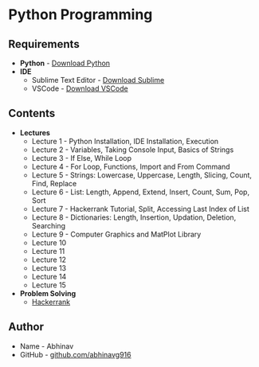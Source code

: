 # Python Programming
## Requirements
* __Python__ - [Download Python](https://www.python.org/downloads/)
* __IDE__
  * Sublime Text Editor - [Download Sublime](https://www.sublimetext.com/3)
  * VSCode - [Download VSCode](https://code.visualstudio.com/download)

## Contents
* __Lectures__
  * Lecture 1 - Python Installation, IDE Installation, Execution
  * Lecture 2 - Variables, Taking Console Input, Basics of Strings
  * Lecture 3 - If Else, While Loop
  * Lecture 4 - For Loop, Functions, Import and From Command
  * Lecture 5 - Strings: Lowercase, Uppercase, Length, Slicing, Count, Find, Replace
  * Lecture 6 - List: Length, Append, Extend, Insert, Count, Sum, Pop, Sort
  * Lecture 7 - Hackerrank Tutorial, Split, Accessing Last Index of List
  * Lecture 8 - Dictionaries: Length, Insertion, Updation, Deletion, Searching
  * Lecture 9 - Computer Graphics and MatPlot Library
  * Lecture 10
  * Lecture 11
  * Lecture 12
  * Lecture 13
  * Lecture 14
  * Lecture 15
* __Problem Solving__
  * [Hackerrank](https://github.com/abhinavg916/ytcodehelp-python/tree/master/Problem%20Solving/Hackerrank)

## Author
* Name - Abhinav
* GitHub - [github.com/abhinavg916](https://github.com/abhinavg916)
